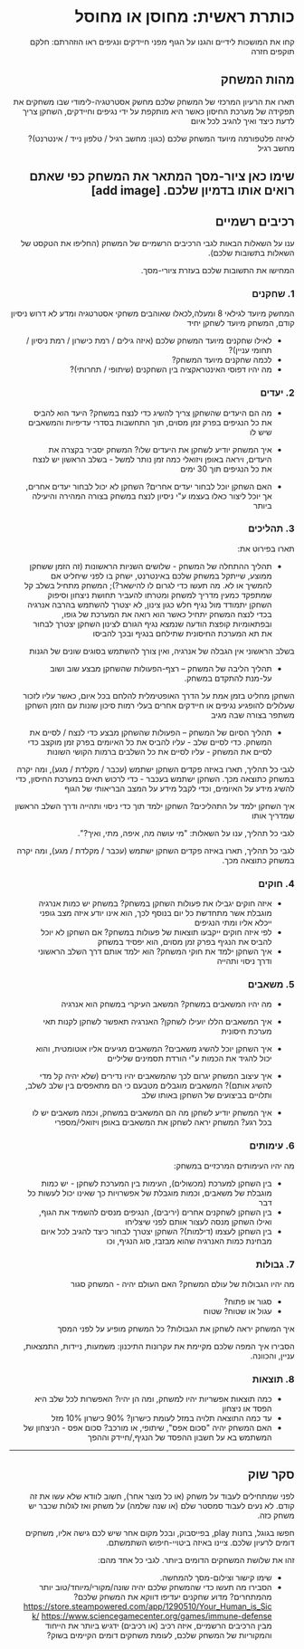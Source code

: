 <div dir='rtl' lang='he'>

# כותרת ראשית: מחוסן או מחוסל

קחו את המושכות לידיים והגנו על הגוף מפני חיידקים ונגיפים
 ראו הוזהרתם: חלקם תוקפים חזרה

## מהות המשחק

תארו את הרעיון המרכזי של המשחק שלכם
מחשק אסטרטגיה-לימודי שבו משחקים את תפקידה של מערכת החיסון
כאשר היא מותקפת על ידי נגיפים וחיידקים, השחקן צריך לדעת כיצד ואיך להגיב לכל איום
 
לאיזה פלטפורמה מיועד המשחק שלכם (כגון: מחשב רגיל / טלפון נייד / אינטרנט)?
 מחשב רגיל

שימו כאן ציור-מסך המתאר את המשחק כפי שאתם רואים אותו בדמיון שלכם.
[add image]
---


## רכיבים רשמיים

ענו על השאלות הבאות לגבי הרכיבים הרשמיים של המשחק
(החליפו את הטקסט של השאלות בתשובות שלכם).

המחישו את התשובות שלכם בעזרת ציורי-מסך.

### 1. שחקנים
המחשק מיועד לגילאי 8 ומעלה,לכאלו שאוהבים משחקי אסטרטגיה ומדע
 לא דרוש ניסיון קודם, המשחק מיועד לשחקן יחיד
 
* לאילו שחקנים מיועד המשחק שלכם (איזה גילים / רמת כישרון / רמת ניסיון / תחומי עניין)?
* לכמה שחקנים מיועד המשחק?
* מה יהיו דפוסי האינטראקציה בין השחקנים (שיתופי / תחרותי)?

### 2. יעדים

* מה הם היעדים שהשחקן צריך להשיג כדי לנצח במשחק?
 היעד הוא להביס את כל הנגיפים בפרק זמן מסוים, תוך התחשבות בסדרי עדיפיות והמשאבים שיש לו
 
* איך המשחק יודיע לשחקן את היעדים שלו?
 המשחק יסביר בקצרה את היעדים, ויראה באופן ויזואלי כמה זמן נותר
 למשל - בשלב הראשון יש לנצח את כל הנגיפים תוך 30 ימים
 
* האם השחקן יוכל לבחור יעדים אחרים?
 השחקן לא יכול לבחור יעדים אחרים, אך יוכל ליצור כאלו בעצמו ע"י ניסיון לנצח במשחק בצורה המהירה והיעילה ביותר
 
### 3. תהליכים

תארו בפירוט את:

* תהליך ההתחלה של המשחק - שלושים השניות הראשונות (זה הזמן ששחקן ממוצע, שייתקל במשחק שלכם באינטרנט, ישחק בו לפני שיחליט אם להמשיך או לא. מה תעשו כדי לגרום לו להישאר?);
המשחק מתחיל בשלב קל שמתפקד כמעין מדריך למשחק ומטרתו להעביר תחושת ניצחון וסיפוק
 השחקן יתמודד מול נגיף חלש כגון צינון, לא יצטרך להשתמש בהרבה אנרגיה בכדי לנצח
 המשחק יתחיל כאשר הוא רואה את המערכת של גופו, ובפתאומיות קופצת הודעה שנמצא נגיף הגורם לצינון
 השחקן יצטרך לבחור את תא המערכת החיסונית שתילחם בנגיף ובכך להביסו
 
בשלב הראשוני אין הגבלה של אנרגיה, ואין צורך להשתמש בסוגים שונים של הגנות
 
*	תהליך הליבה של המשחק – רצף-הפעולות שהשחקן מבצע שוב ושוב על-מנת להתקדם במשחק.
 
 השחקן מחליט בזמן אמת על הדרך האופטימלית להלחם בכל איום, כאשר עליו לזכור שעלולים להופגיע נגיפים או חיידקים אחרים בעלי רמות
 סיכון שונות
 עם הזמן השחקן משתפר בצורה שבה מגיב
 
*	תהליך הסיום של המשחק – הפעולות שהשחקן מבצע כדי לנצח / לסיים את המשחק.
 כדי לסיים שלב - עליו להביס את כל האיומים בפרק זמן מוקצב
 כדי לסיים את המשחק - עליו לסיים את כל השלבים ברמות הקושי השונות
 
לגבי כל תהליך, תארו באיזה פקדים השחקן ישתמש (עכבר / מקלדת / מגע), ומה יקרה במשחק כתוצאה מכך.
השחקן ישתמש בעכבר - כדי לרכוש תאים במערכת החיסון, כדי להשיג מידע על האיומים, וכדי לקבל מידע על המצב הבריאותי של הגוף
 
איך השחקן ילמד על התהליכים? 
השחקן ילמד תוך כדי ניסוי ותהייה ודרך השלב הראשון שמדריך אותו
 
לגבי כל תהליך, ענו על השאלות: "מי עושה מה, איפה, מתי, ואיך?".

לגבי כל תהליך, תארו באיזה פקדים השחקן ישתמש (עכבר / מקלדת / מגע), ומה יקרה במשחק כתוצאה מכך.

### 4. חוקים

* איזה חוקים יגבילו את פעולות השחקן במשחק?
במשחק יש כמות אנרגיה מוגבלת אשר מתחדשת כל יום
 בנוסף לכך, הוא אינו יודע איזה מצב גופני ייכלא אליו ומתי הנגיפים 
* לפי איזה חוקים ייקבעו תוצאות של פעולות במשחק?
 אם השחקן לא יוכל להביס את הנגיף בפרק זמן מסוים, הוא יפסיד במשחק
* איך השחקן ילמד את חוקי המשחק?
 הוא ילמד אותם דרך השלב הראשוני ודרך ניסוי ותהייה


### 5. משאבים

* מה יהיו המשאבים במשחק?
 המשאב העיקרי במשחק הוא אנרגיה
* איך המשאבים הללו יועילו לשחקן?
 האנרגיה תאפשר לשחקן לקנות תאי מערכת חיסונית
* איך השחקן יוכל להשיג משאבים?
 המשאבים מגיעים אליו אוטומטית, והוא יכול להגיד את הכמות ע"י הורדת תסמינים שליליים
 
* איך עיצוב המשחק יגרום לכך שהמשאבים יהיו נדירים (שלא יהיה קל מדי להשיג אותם)?
 המשאבים מוגבלים מטבעם כי הם מתאפסים בין שלב לשלב, ותלויים בביצועים של השחקן באותו שלב
* איך המשחק יודיע לשחקן מה הם המשאבים במשחק, וכמה משאבים יש לו בכל רגע?
המשחק יראה לשחקן את המשאבים באופן ויזואלי/מספרי
### 6. עימותים

מה יהיו העימותים המרכזיים במשחק:

* בין השחקן למערכת (מכשולים),
 העימות בין המערכת לשחקן - יש כמות מוגבלת של משאבים, וכמות מוגבלת של אפשרויות
 כך שאינו יכול לעשות כל דבר
* בין השחקן לשחקנים אחרים (יריבים),
 הנגיפים מנסים להשמיד את הגוף, ואילו השחקן מנסה לעצור אותם לפני שיצליחו
* בין השחקן לעצמו (דילמות)? 
השחקן יצטרך לבחור כיצד להגיב לכל איום מבחינת כמות האנרגיה שהוא מבזבז, סוג הנגיף, וכו

### 7. גבולות

מה יהיו הגבולות של עולם המשחק? האם העולם יהיה -
 המשחק סגור
* סגור או פתוח?
*  עגול או שטוח?
 שטוח

 איך המשחק יראה לשחקן את הגבולות?
 כל המשחק מופיע על לפני המסך
 
 הסבירו איך המפה שלכם מקיימת את עקרונות התיכנון: משמעות, ניידות, התמצאות, עניין, והכוונה.


### 8. תוצאות

* כמה תוצאות אפשריות יהיו למשחק, ומה הן יהיו?
 האפשרות לכל שלב היא הפסד או ניצחון
* עד כמה התוצאה תלויה במזל לעומת כישרון? 
 90% כישרון
 10% מזל
* האם המשחק יהיה "סכום אפס", שיתופי, או מורכב?
 סכום אפס - הניצחון של המשתמש בא על חשבון ההפסד של הנגיף,/חיידק וההפך

---

## סקר שוק

לפני שמתחילים לעבוד על משחק (או כל מוצר אחר), חשוב לוודא שלא עשו את זה קודם. לא נעים לעבוד סמסטר שלם (או שנה שלמה) על משחק ואז לגלות שכבר יש משחק כזה. 

חפשו בגוגל, בחנות play, בפייסבוק, ובכל מקום אחר שיש לכם גישה אליו, משחקים דומים לרעיון שלכם. ציינו באיזה ביטויי-חיפוש השתמשתם.

זהו את שלושת המשחקים הדומים ביותר. לגבי כל אחד מהם:

* שימו קישור וצילום-מסך להמחשה.
* הסבירו מה תעשו כדי שהמשחק שלכם יהיה שונה/מקורי/מיוחד/טוב יותר מהמתחרים?  מדוע שחקנים יעדיפו דווקא את המשחק שלכם?
https://store.steampowered.com/app/1290510/Your_Human_is_Sick/
 https://www.sciencegamecenter.org/games/immune-defense
מבין הרכיבים הרשמיים, 
איזה רכיב (או רכיבים) ידגיש ביותר את הייחוד והמקוריות של המשחק שלכם, לעומת משחקים דומים הקיימים בשוק?


</div>
